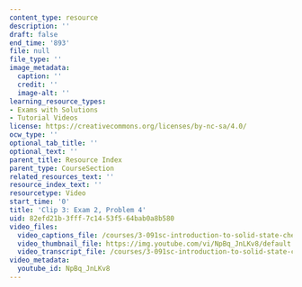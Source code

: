 ```yaml
---
content_type: resource
description: ''
draft: false
end_time: '893'
file: null
file_type: ''
image_metadata:
  caption: ''
  credit: ''
  image-alt: ''
learning_resource_types:
- Exams with Solutions
- Tutorial Videos
license: https://creativecommons.org/licenses/by-nc-sa/4.0/
ocw_type: ''
optional_tab_title: ''
optional_text: ''
parent_title: Resource Index
parent_type: CourseSection
related_resources_text: ''
resource_index_text: ''
resourcetype: Video
start_time: '0'
title: 'Clip 3: Exam 2, Problem 4'
uid: 82efd21b-3fff-7c14-53f5-64bab0a8b580
video_files:
  video_captions_file: /courses/3-091sc-introduction-to-solid-state-chemistry-fall-2010/0d7a5385ac585ff1911a0c3842f87f08_NpBq_JnLKv8.vtt
  video_thumbnail_file: https://img.youtube.com/vi/NpBq_JnLKv8/default.jpg
  video_transcript_file: /courses/3-091sc-introduction-to-solid-state-chemistry-fall-2010/dff8c1f98026e373a3b5487ff6462084_NpBq_JnLKv8.pdf
video_metadata:
  youtube_id: NpBq_JnLKv8
---
```

